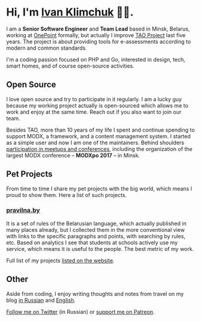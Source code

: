 # Hi, I'm [Ivan Klimchuk](https://klimchuk.com/) 👋🏼.

I am a **Senior Software Engineer** and **Team Lead** based in Minsk, Belarus, working at [OnePoint](https://1pt.com/) formally, but actually I improve [TAO Project](https://www.taotesting.com/) last five years. The project is about providing tools for e-assessments according to modern and common standards.

I'm a coding passion focused on PHP and Go, interested in design, tech, smart homes, and of course open-source activities.

## Open Source

I love open source and try to participate in it regularly. I am a lucky guy because my working project actually is open-sourced which allows me to work and enjoy at the same time. Reach out if you also want to join our team.

Besides TAO, more than 10 years of my life I spent and continue spending to support MODX, a framework, and a content management system. I started as a simple user and now I am one of the maintainers. Behind shoulders [participation in meetups and conferences](https://klimchuk.com/talks/), including the organization of the largest MODX conference – **MODXpo 2017** – in Minsk.

## Pet Projects

From time to time I share my pet projects with the big world, which means I proud to show them. Here a list of such projects.

### [pravilna.by](https://pravilna.by/)
It is a set of rules of the Belarusian language, which actually published in many places already, but I collected them in the more conventional view with links to the specific paragraphs and points, with searching by rules, etc. Based on analytics I see that students at schools actively use my service, which means it is useful to the people. The best metric of my work.

Full list of my projects [listed on the website](https://klimchuk.com/projects/).

## Other

Aside from coding, I enjoy writing thoughts and notes from travel on my blog [in Russian](https://klimchuk.by/notes/) and [English](https://klimchuk.com/notes/).

[Follow me on Twitter](https://twitter.com/iklimchuk) (in Russian) or [support me on Patreon](https://www.patreon.com/ivanklimchuk).
